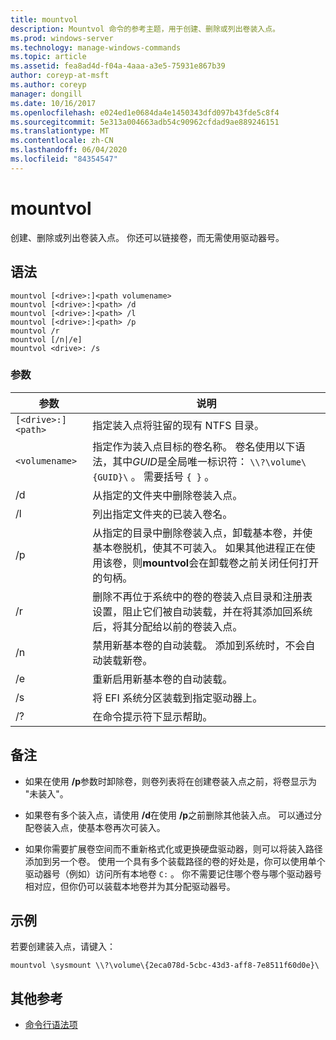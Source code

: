 ```yaml
---
title: mountvol
description: Mountvol 命令的参考主题，用于创建、删除或列出卷装入点。
ms.prod: windows-server
ms.technology: manage-windows-commands
ms.topic: article
ms.assetid: fea8ad4d-f04a-4aaa-a3e5-75931e867b39
author: coreyp-at-msft
ms.author: coreyp
manager: dongill
ms.date: 10/16/2017
ms.openlocfilehash: e024ed1e0684da4e1450343dfd097b43fde5c8f4
ms.sourcegitcommit: 5e313a004663adb54c90962cfdad9ae889246151
ms.translationtype: MT
ms.contentlocale: zh-CN
ms.lasthandoff: 06/04/2020
ms.locfileid: "84354547"
---
```

# <a name="mountvol"></a>mountvol

创建、删除或列出卷装入点。 你还可以链接卷，而无需使用驱动器号。

## <a name="syntax"></a>语法

```
mountvol [<drive>:]<path volumename>
mountvol [<drive>:]<path> /d
mountvol [<drive>:]<path> /l
mountvol [<drive>:]<path> /p
mountvol /r
mountvol [/n|/e]
mountvol <drive>: /s
```

### <a name="parameters"></a>参数

| 参数 | 说明 |
| --------- | ----------- |
| `[<drive>:]<path>` | 指定装入点将驻留的现有 NTFS 目录。 |
| `<volumename>` | 指定作为装入点目标的卷名称。 卷名使用以下语法，其中*GUID*是全局唯一标识符： `\\?\volume\{GUID}\` 。 需要括号 `{ }` 。 |
| /d | 从指定的文件夹中删除卷装入点。 |
| /l | 列出指定文件夹的已装入卷名。 |
| /p | 从指定的目录中删除卷装入点，卸载基本卷，并使基本卷脱机，使其不可装入。 如果其他进程正在使用该卷，则**mountvol**会在卸载卷之前关闭任何打开的句柄。 |
| /r | 删除不再位于系统中的卷的卷装入点目录和注册表设置，阻止它们被自动装载，并在将其添加回系统后，将其分配给以前的卷装入点。 |
| /n | 禁用新基本卷的自动装载。 添加到系统时，不会自动装载新卷。 |
| /e | 重新启用新基本卷的自动装载。 |
| /s | 将 EFI 系统分区装载到指定驱动器上。 |
| /? | 在命令提示符下显示帮助。 |

## <a name="remarks"></a>备注

- 如果在使用 **/p**参数时卸除卷，则卷列表将在创建卷装入点之前，将卷显示为 "未装入"。

- 如果卷有多个装入点，请使用 **/d**在使用 **/p**之前删除其他装入点。 可以通过分配卷装入点，使基本卷再次可装入。

- 如果你需要扩展卷空间而不重新格式化或更换硬盘驱动器，则可以将装入路径添加到另一个卷。 使用一个具有多个装载路径的卷的好处是，你可以使用单个驱动器号（例如）访问所有本地卷 `C:` 。 你不需要记住哪个卷与哪个驱动器号相对应，但你仍可以装载本地卷并为其分配驱动器号。

## <a name="examples"></a>示例

若要创建装入点，请键入：

```
mountvol \sysmount \\?\volume\{2eca078d-5cbc-43d3-aff8-7e8511f60d0e}\
```

## <a name="additional-references"></a>其他参考

- [命令行语法项](command-line-syntax-key.md)
